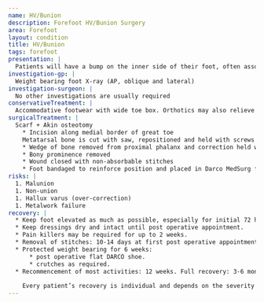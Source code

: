 ```yaml
---
name: HV/Bunion
description: Forefoot HV/Bunion Surgery
area: Forefoot
layout: condition
title: HV/Bunion
tags: forefoot
presentation: |
  Patients will have a bump on the inner side of their foot, often associated with redness and pain. The great toe deviates laterally. The deformity usually becomes progressively worse with time. Patients may also experience pain under the ball of the foot (transfer metatarsalgia). 
investigation-gp: |
  Weight bearing foot X-ray (AP, oblique and lateral)
investigation-surgeon: |
  No other investigations are usually required
conservativeTreatment: |
  Accommodative footwear with wide toe box. Orthotics may also relieve discomfort, especially if the patient also has metatarsalgia.
surgicalTreatment: |
  Scarf + Akin osteotomy
    * Incision along medial border of great toe
    Metatarsal bone is cut with saw, repositioned and held with screws
    * Wedge of bone removed from proximal phalanx and correction held with staple
    * Bony prominence removed
    * Wound closed with non-absorbable stitches
    * Foot bandaged to reinforce position and placed in Darco MedSurg flat shoe
risks: |
  1. Malunion
  1. Non-union
  1. Hallux varus (over-correction)
  1. Metalwork failure
recovery: |
  * Keep foot elevated as much as possible, especially for initial 72 hours
  * Keep dressings dry and intact until post operative appointment.
  * Pain killers may be required for up to 2 weeks.
  * Removal of stitches: 10-14 days at first post operative appointment.
  * Protected weight bearing for 6 weeks:
      * post operative flat DARCO shoe.
      * crutches as required.
  * Recommencement of most activities: 12 weeks. Full recovery: 3-6 months.
       
    Every patient’s recovery is individual and depends on the severity of the injury and the complexity of the surgery.
---
```

